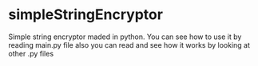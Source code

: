 # simpleStringEncryptor
Simple string encryptor maded in python. You can see how to use it by reading main.py file also you can read and see how it works by looking at other .py files
